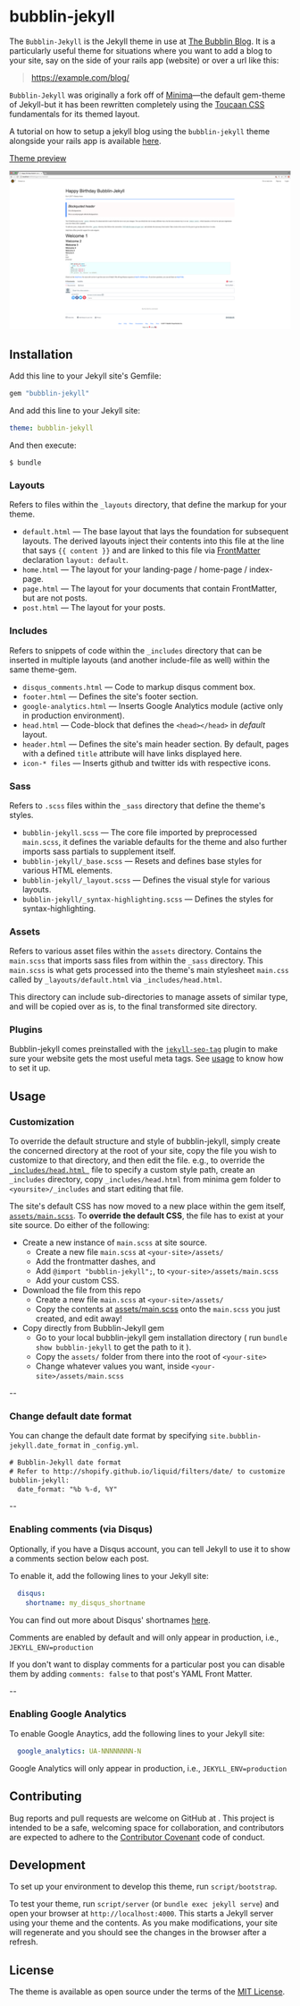 # bubblin-jekyll

The `Bubblin-Jekyll` is the Jekyll theme in use at [The Bubblin Blog](https://bubblin.io/blog/). It is a particularly useful theme for situations where you want to add a blog to your site, say on the side of your rails app (website) or over a url like this:

> https://example.com/blog/


`Bubblin-Jekyll` was originally a fork off of [Minima](https://github.com/jekyll/minima)—the default gem-theme of Jekyll-but it has been rewritten completely using the [Toucaan CSS](https://github.com/marvindanig/toucaan) fundamentals for its themed layout.

A tutorial on how to setup a jekyll blog using the `bubblin-jekyll` theme alongside your rails app is available [here](https://bubblin.io/blog/).

[Theme preview](https://jekyll.github.io/bubblin-jekyll/)

![bubblin-jekyll theme preview](/screenshot.png)

## Installation

Add this line to your Jekyll site's Gemfile:

```ruby
gem "bubblin-jekyll"
```

And add this line to your Jekyll site:

```yaml
theme: bubblin-jekyll
```

And then execute:

    $ bundle

### Layouts

Refers to files within the `_layouts` directory, that define the markup for your theme.

  - `default.html` &mdash; The base layout that lays the foundation for subsequent layouts. The derived layouts inject their contents into this file at the line that says ` {{ content }} ` and are linked to this file via [FrontMatter](https://jekyllrb.com/docs/frontmatter/) declaration `layout: default`.
  - `home.html` &mdash; The layout for your landing-page / home-page / index-page.
  - `page.html` &mdash; The layout for your documents that contain FrontMatter, but are not posts.
  - `post.html` &mdash; The layout for your posts.

### Includes

Refers to snippets of code within the `_includes` directory that can be inserted in multiple layouts (and another include-file as well) within the same theme-gem.

  - `disqus_comments.html` &mdash; Code to markup disqus comment box.
  - `footer.html` &mdash; Defines the site's footer section.
  - `google-analytics.html` &mdash; Inserts Google Analytics module (active only in production environment).
  - `head.html` &mdash; Code-block that defines the `<head></head>` in *default* layout.
  - `header.html` &mdash; Defines the site's main header section. By default, pages with a defined `title` attribute will have links displayed here.
  - `icon-* files` &mdash; Inserts github and twitter ids with respective icons.

### Sass

Refers to `.scss` files within the `_sass` directory that define the theme's styles.

  - `bubblin-jekyll.scss` &mdash; The core file imported by preprocessed `main.scss`, it defines the variable defaults for the theme and also further imports sass partials to supplement itself.
  - `bubblin-jekyll/_base.scss` &mdash; Resets and defines base styles for various HTML elements.
  - `bubblin-jekyll/_layout.scss` &mdash; Defines the visual style for various layouts.
  - `bubblin-jekyll/_syntax-highlighting.scss` &mdash; Defines the styles for syntax-highlighting.

### Assets

Refers to various asset files within the `assets` directory.
Contains the `main.scss` that imports sass files from within the `_sass` directory. This `main.scss` is what gets processed into the theme's main stylesheet `main.css` called by `_layouts/default.html` via `_includes/head.html`.

This directory can include sub-directories to manage assets of similar type, and will be copied over as is, to the final transformed site directory.

### Plugins

Bubblin-jekyll comes preinstalled with the [`jekyll-seo-tag`](https://github.com/jekyll/jekyll-seo-tag) plugin to make sure your website gets the most useful meta tags. See [usage](https://github.com/jekyll/jekyll-seo-tag#usage) to know how to set it up.

## Usage

### Customization

To override the default structure and style of bubblin-jekyll, simply create the concerned directory at the root of your site, copy the file you wish to customize to that directory, and then edit the file.
e.g., to override the [`_includes/head.html `](_includes/head.html) file to specify a custom style path, create an `_includes` directory, copy `_includes/head.html` from minima gem folder to `<yoursite>/_includes` and start editing that file.

The site's default CSS has now moved to a new place within the gem itself, [`assets/main.scss`](assets/main.scss). To **override the default CSS**, the file has to exist at your site source. Do either of the following:
- Create a new instance of `main.scss` at site source.
  - Create a new file `main.scss` at `<your-site>/assets/`
  - Add the frontmatter dashes, and
  - Add `@import "bubblin-jekyll";`, to `<your-site>/assets/main.scss`
  - Add your custom CSS.
- Download the file from this repo
  - Create  a new file `main.scss` at `<your-site>/assets/`
  - Copy the contents at [assets/main.scss](assets/main.scss) onto the `main.scss` you just created, and edit away!
- Copy directly from Bubblin-Jekyll gem
  - Go to your local bubblin-jekyll gem installation directory ( run `bundle show bubblin-jekyll` to get the path to it ).
  - Copy the `assets/` folder from there into the root of `<your-site>`
  - Change whatever values you want, inside `<your-site>/assets/main.scss`

--

### Change default date format

You can change the default date format by specifying `site.bubblin-jekyll.date_format`
in `_config.yml`.

```
# Bubblin-Jekyll date format
# Refer to http://shopify.github.io/liquid/filters/date/ to customize
bubblin-jekyll:
  date_format: "%b %-d, %Y"
```

--

### Enabling comments (via Disqus)

Optionally, if you have a Disqus account, you can tell Jekyll to use it to show a comments section below each post.

To enable it, add the following lines to your Jekyll site:

```yaml
  disqus:
    shortname: my_disqus_shortname
```

You can find out more about Disqus' shortnames [here](https://help.disqus.com/customer/portal/articles/466208).

Comments are enabled by default and will only appear in production, i.e., `JEKYLL_ENV=production`

If you don't want to display comments for a particular post you can disable them by adding `comments: false` to that post's YAML Front Matter.

--

### Enabling Google Analytics

To enable Google Anaytics, add the following lines to your Jekyll site:

```yaml
  google_analytics: UA-NNNNNNNN-N
```

Google Analytics will only appear in production, i.e., `JEKYLL_ENV=production`

## Contributing

Bug reports and pull requests are welcome on GitHub at . This project is intended to be a safe, welcoming space for collaboration, and contributors are expected to adhere to the [Contributor Covenant](http://contributor-covenant.org) code of conduct.

## Development

To set up your environment to develop this theme, run `script/bootstrap`.

To test your theme, run `script/server` (or `bundle exec jekyll serve`) and open your browser at `http://localhost:4000`. This starts a Jekyll server using your theme and the contents. As you make modifications, your site will regenerate and you should see the changes in the browser after a refresh.

## License

The theme is available as open source under the terms of the [MIT License](http://opensource.org/licenses/MIT).
